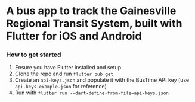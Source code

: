# A bus app to track the Gainesville Regional Transit System, built with Flutter for iOS and Android

### How to get started
1. Ensure you have Flutter installed and setup
2. Clone the repo and run `flutter pub get`
3. Create an `api-keys.json` and populate it with the BusTime API key (use `api-keys-example.json` for reference)
4. Run with `flutter run --dart-define-from-file=api-keys.json`
